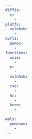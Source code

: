 ```yaml
---
diffis:
  e:
    -
platfs:
  vulnhub:
    -
curls:
  pwnos:
    -
functions:
  unix:
    -
  e:
    -
  vulnhub:
    -
  cve:
    -
  hc:
    -
  kern:
    -

wals:
  pwnoswu:
    -
---
```

